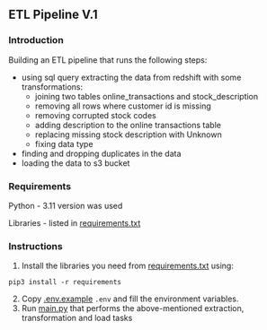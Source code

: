 ## ETL Pipeline V.1
### Introduction

Building an ETL pipeline that runs the following steps:
- using sql query extracting the data from redshift with some transformations:
  - joining two tables online_transactions and stock_description
  - removing all rows where customer id is missing
  - removing corrupted stock codes
  - adding description to the online transactions table
  - replacing missing stock description with Unknown
  - fixing data type
- finding and dropping duplicates in the data
- loading the data to s3 bucket

### Requirements 
Python - 3.11 version was used

Libraries - listed in [requirements.txt](./requirements.txt)

### Instructions

1. Install the libraries you need from [requirements.txt](./requirements.txt) using:

```
pip3 install -r requirements
```
2. Copy [.env.example](./.env.example) `.env` and fill the environment variables.
3. Run [main.py](./main.py) that performs the above-mentioned extraction, transformation and load tasks

